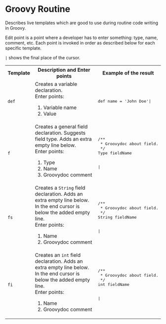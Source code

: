 # Groovy Routine
Describes live templates which are good to use during routine code writing in Groovy.

Edit point is a point where a developer has to enter something: type, name, comment, etc. Each point is invoked in order as described below for each specific template.

`|` shows the final place of the cursor.

<table>
  <tr>
    <th>Template</th><th>Description and Enter points</th><th>Example of the result</th>
  </tr>
  <tr>
    <td><code>def</code></td>
    <td>Creates a variable declaration. <br/>
      Enter points:<br/>
      <ol>
        <li>Variable name</li>
        <li>Value</li>
      </ol>
    </td>
    <td><pre lang='Groovy'>def name = 'John Doe'|</pre></td>
  </tr>
  <tr>
    <td><code>f</code></td>
    <td>Creates a general field declaration. Suggests field type. Adds an extra empty line below.<br/>
      Enter points:<br/>
      <ol>
        <li>Type</li>
        <li>Name</li>
        <li>Groovydoc comment</li>
      </ol>
    </td>
    <td>
      <pre lang='Groovy'>
/**
 * Groovydoc about field.
 */
Type fieldName
<br/>
|</pre>
    </td>
  </tr>
  <tr>
    <td><code>fs</code></td>
    <td>Creates a <code>String</code> field declaration. Adds an extra empty line below.<br/>
      In the end cursor is below the added empty line.<br/>
      Enter points:<br/>
      <ol>
        <li>Name</li>
        <li>Groovydoc comment</li>
      </ol>
    </td>
    <td>
    <pre lang='Groovy'>
/**
 * Groovydoc about field.
 */
String fieldName
<br/>
|</pre>
    </td>
  </tr>
  <tr>
    <td><code>fi</code></td>
    <td>Creates an <code>int</code> field declaration. Adds an extra empty line below.<br/>
      In the end cursor is below the added empty line.<br/>
      Enter points:<br/>
      <ol>
        <li>Name</li>
        <li>Groovydoc comment</li>
      </ol>
    </td>
    <td>
    <pre lang='Groovy'>
/**
 * Groovydoc about field.
 */
int fieldName
<br/>
|</pre>
    </td>
  </tr>
</table>
